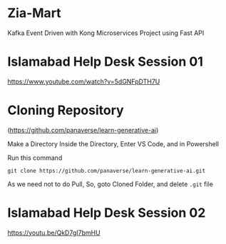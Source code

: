 # Zia-Mart
Kafka Event Driven with Kong Microservices Project using Fast API

# Islamabad Help Desk Session 01
https://www.youtube.com/watch?v=5dGNFpDTH7U

# Cloning Repository
(https://github.com/panaverse/learn-generative-ai)

Make a Directory
Inside the Directory, Enter VS Code, and in Powershell 

Run this command

```
git clone https://github.com/panaverse/learn-generative-ai.git
```
As we need not to do Pull, So, goto Cloned Folder, and delete ``` .git ``` file


# Islamabad Help Desk Session 02
https://youtu.be/QkD7gI7bmHU
